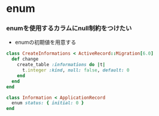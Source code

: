 # enum
### enumを使用するカラムにnull制約をつけたい
- enumの初期値を用意する
```ruby
class CreateInformations < ActiveRecord::Migration[6.0]
  def change
    create_table :informations do |t|
      t.integer :kind, null: false, default: 0
    end
  end
end
```
```ruby
class Information < ApplicationRecord
  enum status: { initial: 0 }
end
```
